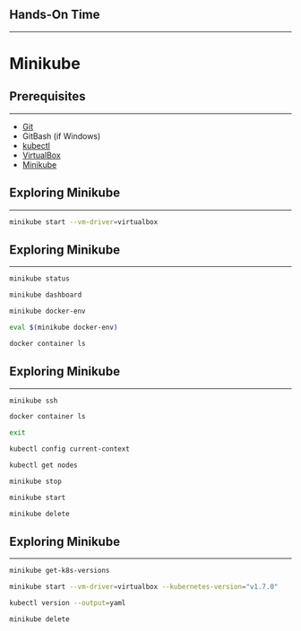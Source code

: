 ## Hands-On Time

---

# Minikube


## Prerequisites

---

* [Git](https://git-scm.com/)
* GitBash (if Windows)
* [kubectl](https://kubernetes.io/docs/tasks/tools/install-kubectl/)
* [VirtualBox](https://www.virtualbox.org/wiki/Downloads)
* [Minikube](https://github.com/kubernetes/minikube/releases)


## Exploring Minikube

---

```bash
minikube start --vm-driver=virtualbox
```


<!-- .slide: data-background="img/minikube-simple.png" data-background-size="contain" -->


## Exploring Minikube

---

```bash
minikube status

minikube dashboard

minikube docker-env

eval $(minikube docker-env)

docker container ls
```


## Exploring Minikube

---

```bash
minikube ssh

docker container ls

exit

kubectl config current-context

kubectl get nodes

minikube stop

minikube start

minikube delete
```


## Exploring Minikube

---

```bash
minikube get-k8s-versions

minikube start --vm-driver=virtualbox --kubernetes-version="v1.7.0"

kubectl version --output=yaml

minikube delete
```